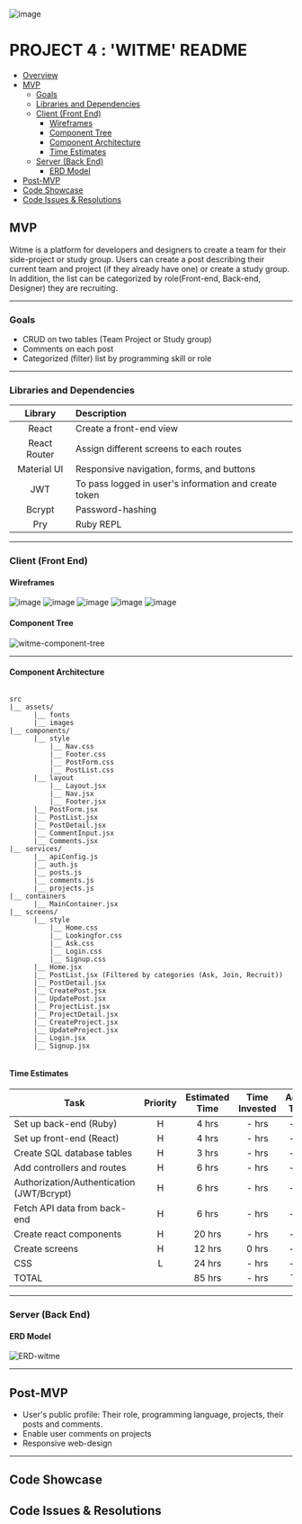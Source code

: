 ![image](https://user-images.githubusercontent.com/78275456/135881918-51e8632d-62d0-495a-a3d7-2920a07d809b.png)

# PROJECT 4 : 'WITME' README<!-- omit in toc -->

- [Overview](#overview)
- [MVP](#mvp)
  - [Goals](#goals)
  - [Libraries and Dependencies](#libraries-and-dependencies)
  - [Client (Front End)](#client-front-end)
    - [Wireframes](#wireframes)
    - [Component Tree](#component-tree)
    - [Component Architecture](#component-architecture)
    - [Time Estimates](#time-estimates)
  - [Server (Back End)](#server-back-end)
    - [ERD Model](#erd-model)
- [Post-MVP](#post-mvp)
- [Code Showcase](#code-showcase)
- [Code Issues & Resolutions](#code-issues--resolutions)

## MVP

Witme is a platform for developers and designers to create a team for their side-project or study group. Users can create a post describing their current team and project (if they already have one) or create a study group. In addition, the list can be categorized by role(Front-end, Back-end, Designer) they are recruiting.

***

### Goals

- CRUD on two tables (Team Project or Study group)
- Comments on each post
- Categorized (filter) list by programming skill or role

***

### Libraries and Dependencies

|     Library      | Description                                |
| :--------------: | :----------------------------------------- |
|      React       | Create a front-end view |
|   React Router   | Assign different screens to each routes  |
| Material UI | Responsive navigation, forms, and buttons |
|     JWT      | To pass logged in user's information and create token |
|  Bcrypt  | Password-hashing |
|  Pry  | Ruby REPL |

***

### Client (Front End)

#### Wireframes

![image](https://user-images.githubusercontent.com/78275456/135876366-7eced0dc-9442-4c62-8c29-cb202f83c968.png)
![image](https://user-images.githubusercontent.com/78275456/135876413-69b3f1db-20aa-46b4-93c8-c35a863bfb7f.png)
![image](https://user-images.githubusercontent.com/78275456/135876435-06cffc90-5e2a-4cce-aa9c-66fabd3b3d9d.png)
![image](https://user-images.githubusercontent.com/78275456/135876462-b7ed4fc0-32ee-464c-b280-f756601c7350.png)
![image](https://user-images.githubusercontent.com/78275456/135876477-e5e13ad3-8706-4cac-9d48-8a49cdff53b7.png)


#### Component Tree

![witme-component-tree](https://user-images.githubusercontent.com/78275456/135735218-d015d42d-d1ba-4b70-a820-a619ba3bbecc.png)

***

#### Component Architecture

``` structure

src
|__ assets/
      |__ fonts
      |__ images
|__ components/
      |__ style
          |__ Nav.css
          |__ Footer.css
          |__ PostForm.css
          |__ PostList.css
      |__ layout
          |__ Layout.jsx
          |__ Nav.jsx
          |__ Footer.jsx
      |__ PostForm.jsx
      |__ PostList.jsx
      |__ PostDetail.jsx
      |__ CommentInput.jsx
      |__ Comments.jsx
|__ services/
      |__ apiConfig.js
      |__ auth.js
      |__ posts.js
      |__ comments.js
      |__ projects.js
|__ containers
      |__ MainContainer.jsx
|__ screens/
      |__ style
          |__ Home.css
          |__ Lookingfor.css
          |__ Ask.css          
          |__ Login.css
          |__ Signup.css
      |__ Home.jsx
      |__ PostList.jsx (Filtered by categories (Ask, Join, Recruit))
      |__ PostDetail.jsx
      |__ CreatePost.jsx
      |__ UpdatePost.jsx
      |__ ProjectList.jsx
      |__ ProjectDetail.jsx
      |__ CreateProject.jsx
      |__ UpdateProject.jsx
      |__ Login.jsx
      |__ Signup.jsx
      

```

#### Time Estimates


| Task                | Priority | Estimated Time | Time Invested | Actual Time |
| ------------------- | :------: | :------------: | :-----------: | :---------: |
| Set up back-end (Ruby) |    H     |     4 hrs      |     - hrs     |    - hrs    |
| Set up front-end (React) |    H     |     4 hrs      |     - hrs     |    - hrs    |
| Create SQL database tables |    H     |     3 hrs      |     - hrs     |    - hrs    |
| Add controllers and routes |    H     |     6 hrs      |     - hrs     |    - hrs    |
| Authorization/Authentication (JWT/Bcrypt)    |    H     |     6 hrs      |     - hrs     |    - hrs    |
| Fetch API data from back-end    |    H     |     6 hrs      |     - hrs     |    - hrs    |
| Create react components    |    H     |     20 hrs      |     - hrs     |    - hrs    |
| Create screens |    H     |     12 hrs      |     0 hrs     |    - hrs    |
| CSS |    L     |     24 hrs      |     - hrs     |    - hrs    |
| TOTAL               |          |     85 hrs      |     - hrs     |     TBD     |

***

### Server (Back End)

#### ERD Model

![ERD-witme](https://user-images.githubusercontent.com/78275456/135768812-d2a18004-82db-41b9-92ec-51a77e1d70c4.png)

***

## Post-MVP

- User's public profile: Their role, programming language, projects, their posts and comments.
- Enable user comments on projects
- Responsive web-design

***

## Code Showcase

## Code Issues & Resolutions
